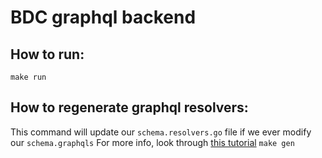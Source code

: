 # BDC graphql backend
## How to run:
`make run`
## How to regenerate graphql resolvers:
This command will update our `schema.resolvers.go` file if we ever modify our `schema.graphqls`
For more info, look through [this tutorial](https://www.howtographql.com/graphql-go/1-getting-started/)
`make gen`
